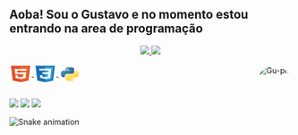 ## Aoba! Sou o Gustavo e no momento estou entrando na area de programação
<div align="center">
  <a href="https://github.com/musttyn">
  <img height="180em" src="https://github-readme-stats.vercel.app/api?username=musttyn&show_icons=true&theme=onedark&include_all_commits=true&count_private=true"/>
  <img height="180em" src="https://github-readme-stats.vercel.app/api/top-langs/?username=musttyn&layout=compact&langs_count=7&theme=onedark"/>
</div>
<div style="display: inline_block"><br>
  <img align="center" alt="Gu-HTML" height="30" width="40" src="https://raw.githubusercontent.com/devicons/devicon/master/icons/html5/html5-original.svg">
  <img align="center" alt="Gu-CSS" height="30" width="40" src="https://raw.githubusercontent.com/devicons/devicon/master/icons/css3/css3-original.svg">
  <img align="center" alt="Gu-Python" height="30" width="40" src="https://raw.githubusercontent.com/devicons/devicon/master/icons/python/python-original.svg">
  <img align="right" alt="Gu-pic" height="150" style="border-radius:50px;" src="https://cdn.discordapp.com/attachments/911342529172107285/928039721446305853/download20220102183749_ccexpress.png">
</div>
  
  ##
 
<div> 
  <a href="https://www.youtube.com/c/Mustty" target="_blank"><img src="https://img.shields.io/badge/YouTube-FF0000?style=for-the-badge&logo=youtube&logoColor=white" target="_blank"></a>
  <a href="https://instagram.com/" target="_blank"><img src="https://img.shields.io/badge/-Instagram-%23E4405F?style=for-the-badge&logo=instagram&logoColor=white" target="_blank"></a> 
  <a href = "mailto:gustavo@vgomes.dev"><img src="https://img.shields.io/badge/-Gmail-%23333?style=for-the-badge&logo=gmail&logoColor=white" target="_blank"></a>
 
  ![Snake animation](https://github.com/musttyn/musttyn/blob/output/github-contribution-grid-snake.svg)
 
</div>
